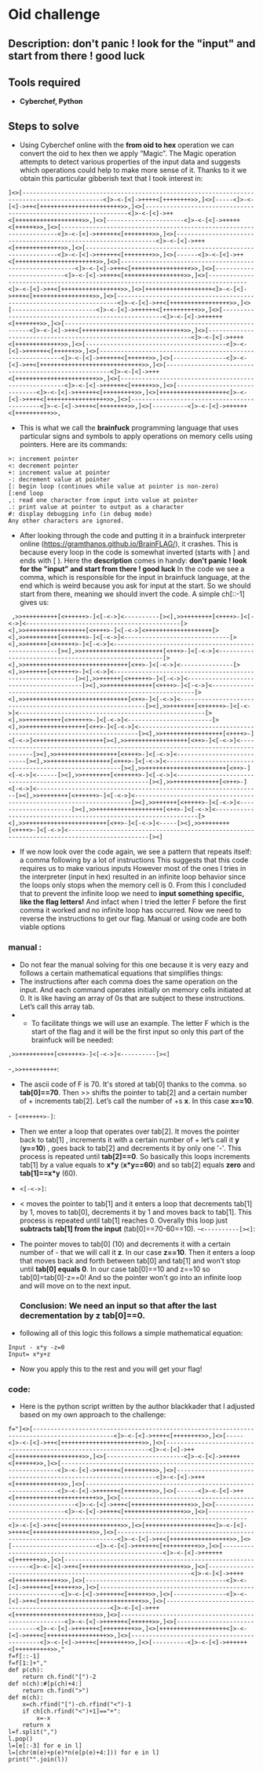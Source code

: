# Oid challenge
## Description:  don't panic ! look for the "input" and start from there ! good luck
## Tools required
- **Cyberchef, Python**
## Steps to solve
-  Using Cyberchef online with the **from oid to hex** operation we can convert the oid to hex then we apply “Magic”. The Magic operation attempts to detect various properties of the input data and suggests which operations could help to make more sense of it. Thanks to it we obtain this particular
gibberish text that I took interest in:
 ```
 ]<>[---------------------------------------------------------------------------------------------<]>-<-[<]->++++<[++++++++>>,]<>[-----<]>-<-[<]->++<[+++++++++++++++++++++++>>,]<>[-----------------------------------------------------------------<]>-<-[<]->++<[+++++++++++++++++++>>,]<>[----------------------<]>-<-[<]->+++++<[++++++>>,]<>[---------------------------------------------------------------------<]>-<-[<]->++++++<[++++++++>>,]<>[----------------------------------------------------------------<]>-<-[<]->+++<[+++++++++++++>>,]<>[--------------------------------------------------------------<]>-<-[<]->++++++<[++++++++>>,]<>[------<]>-<-[<]->++<[+++++++++++++++++++++++>>,]<>[---------------------------------------------------------<]>-<-[<]->+++<[+++++++++++++++++>>,]<>[---------------------------<]>-<-[<]->++++<[+++++++++++++++++>>,]<>[---------------------------------------------------------------------------------<]>-<-[<]->++<[+++++++++++++++++>>,]<>[+++++++++++++++++++<]>-<-[<]->++++<[+++++++++++++++++>>,]<>[----------------------------------------------------------------------<]>-<-[<]->++<[+++++++++++++++++>>,]<>[------------------------<]>-<-[<]->++++++<[++++++++++>>,]<>[-----------------------------------------------------<]>-<-[<]->++++++<[+++++++>>,]<>[------------------------------------------------------------<]>-<-[<]->++<[+++++++++++++++++++++++++++++>>,]<>[-----------------------------------------------------------------<]>-<-[<]->++++<[+++++++++++++>>,]<>[----------------------------------------<]>-<-[<]->++++++<[++++++>>,]<>[-----------------------------------------------------------<]>-<-[<]->++++++<[++++++>>,]<>[---------------<]>-<-[<]->++<[+++++++++++++++++++++++++++++>>,]<>[------------------------------------------------------<]>-<-[<]->+++<[+++++++++++++++++++++++>>,]<>[------------------------------------------------------<]>-<-[<]->++++++<[++++++>>,]<>[------------------------------<]>-<-[<]->++++++<[+++++++++>>,]<>[+++++++++++++++++++<]>-<-[<]->++++<[+++++++++++++++++>>,]<>[--------------------------------------------<]>-<-[<]->++++<[++++++++>>,]<>[----------<]>-<-[<]->++++++<[++++++++++>>,
 ```
- This is what we call the **brainfuck** programming language that uses particular signs and symbols to apply operations on memory cells using pointers. Here are its commands:
 ```
>: increment pointer
<: decrement pointer
+: increment value at pointer
-: decrement value at pointer
[: begin loop (continues while value at pointer is non-zero)
[:end loop
,: read one character from input into value at pointer
.: print value at pointer to output as a character
#: display debugging info (in debug mode)
Any other characters are ignored.
 ```
- After looking through the code and putting it in a brainfuck interpreter online (https://gramthanos.github.io/BrainFLAG/), it crashes. This is because every loop in the code is somewhat inverted (starts with ] and ends with [ ). Here the **description** comes in handy:
**don't panic ! look for the "input" and start from there ! good luck**
In the code we see a comma, which is responsible for the input in brainfuck language, at the end which is weird because you ask for input at the start. So we should start from there, meaning we should invert the code. A simple ch[::-1] gives us:
```
 ,>>++++++++++[<++++++>-]<[-<->]<----------[><],>>++++++++[<++++>-]<[-<->]<--------------------------------------------[><],>>+++++++++++++++++[<++++>-]<[-<->]<+++++++++++++++++++[><],>>+++++++++[<++++++>-]<[-<->]<------------------------------[><],>>++++++[<++++++>-]<[-<->]<------------------------------------------------------[><],>>+++++++++++++++++++++++[<+++>-]<[-<->]<------------------------------------------------------[><],>>+++++++++++++++++++++++++++++[<++>-]<[-<->]<---------------[><],>>++++++[<++++++>-]<[-<->]<-----------------------------------------------------------[><],>>++++++[<++++++>-]<[-<->]<----------------------------------------[><],>>+++++++++++++[<++++>-]<[-<->]<-----------------------------------------------------------------[><],>>+++++++++++++++++++++++++++++[<++>-]<[-<->]<------------------------------------------------------------[><],>>+++++++[<++++++>-]<[-<->]<-----------------------------------------------------[><],>>++++++++++[<++++++>-]<[-<->]<------------------------[><],>>+++++++++++++++++[<++>-]<[-<->]<----------------------------------------------------------------------[><],>>+++++++++++++++++[<++++>-]<[-<->]<+++++++++++++++++++[><],>>+++++++++++++++++[<++>-]<[-<->]<---------------------------------------------------------------------------------[><],>>+++++++++++++++++[<++++>-]<[-<->]<---------------------------[><],>>+++++++++++++++++[<+++>-]<[-<->]<---------------------------------------------------------[><],>>+++++++++++++++++++++++[<++>-]<[-<->]<------[><],>>++++++++[<++++++>-]<[-<->]<--------------------------------------------------------------[><],>>+++++++++++++[<+++>-]<[-<->]<----------------------------------------------------------------[><],>>++++++++[<++++++>-]<[-<->]<---------------------------------------------------------------------[><],>>++++++[<+++++>-]<[-<->]<----------------------[><],>>+++++++++++++++++++[<++>-]<[-<->]<-----------------------------------------------------------------[><],>>+++++++++++++++++++++++[<++>-]<[-<->]<-----[><],>>++++++++[<++++>-]<[-<->]<---------------------------------------------------------------------------------------------[><]
```
-  If we now look over the code again, we see a pattern that repeats itself: a comma following by a lot of instructions This suggests that this code requires us to make various inputs However most of the ones I tries in the interpreter (input in hex) resulted in an infinite loop behavior since the loops only stops when the memory cell is 0. From this I concluded that to prevent the infinite loop we need to **input something specific, like the flag letters!**
And infact when I tried the letter F before the first comma it worked and no infinite loop has occurred. Now we need to reverse the instructions to get our flag.
Manual or using code are both viable options
### manual : 
- Do not fear the manual solving for this one because it is very eazy and follows a certain mathematical equations that simplifies things:
- The instructions after each comma does the same operation on the input. And each command operates initially on memory cells initiated at 0. It is like having an array of 0s that are subject to these instructions. Let’s call this array tab.
- - To facilitate things we will use an example. The letter F which is the start of the flag and it will be the first input so only this part of the brainfuck will be needed:
 ```
,>>++++++++++[<++++++>-]<[-<->]<----------[><]
```
-``` ,>>++++++++++ ```:
- The ascii code of F is 70. It's stored at tab[0] thanks to the comma. so **tab[0]==70**. Then >> shifts the pointer to tab[2] and a certain number of + increments tab[2]. Let’s call the number of +s **x**. In this case **x==10**.

-``` [<++++++>-]```:

- Then we enter a loop that operates over tab[2]. It moves the pointer back to tab[1] , increments it with a certain number of + let’s call it **y** (**y==10**) , goes back to tab[2] and decrements it by only one '-'. This process is repeated until **tab[2]==0**. So basically this loops increments tab[1] by a value equals to **x*y** (**x*y==60**) and so tab[2] equals **zero** and **tab[1]==x*y** (60).

- ```<[-<->]```:

- < moves the pointer to tab[1] and it enters a loop that decrements tab[1] by 1, moves to tab[0], decrements it by 1 and moves back to tab[1]. This process is repeated until tab[1] reaches 0. Overally this loop just **subtracts tab[1] from the input** (tab[0]==70-60==10).
-```<----------[><]```:
- The pointer moves to tab[0] (10) and decrements it with a certain number of - that we will call it **z**. In our case **z==10**. Then it enters a loop that moves back and forth between tab[0] and tab[1] and won’t stop until **tab[0] equals 0**.
  In our case tab[0]==10 and z==10 so tab[0]=tab[0]-z==0! And so the pointer won't go into an infinite loop and will move on to the next input.
  ### Conclusion: We need an input so that after the last decrementation by z tab[0]==0. 
- following all of this logic this follows a simple mathematical equation:
```
Input - x*y -z=0
Input= x*y+z
```
- Now you apply this to the rest and you will get your flag!
### code:
- Here is the python script written by the author blackkader that I adjusted based on my own approach to the challenge:
```
f="]<>[---------------------------------------------------------------------------------------------<]>-<-[<]->++++<[++++++++>>,]<>[-----<]>-<-[<]->++<[+++++++++++++++++++++++>>,]<>[-----------------------------------------------------------------<]>-<-[<]->++<[+++++++++++++++++++>>,]<>[----------------------<]>-<-[<]->+++++<[++++++>>,]<>[---------------------------------------------------------------------<]>-<-[<]->++++++<[++++++++>>,]<>[----------------------------------------------------------------<]>-<-[<]->+++<[+++++++++++++>>,]<>[--------------------------------------------------------------<]>-<-[<]->++++++<[++++++++>>,]<>[------<]>-<-[<]->++<[+++++++++++++++++++++++>>,]<>[---------------------------------------------------------<]>-<-[<]->+++<[+++++++++++++++++>>,]<>[---------------------------<]>-<-[<]->++++<[+++++++++++++++++>>,]<>[---------------------------------------------------------------------------------<]>-<-[<]->++<[+++++++++++++++++>>,]<>[+++++++++++++++++++<]>-<-[<]->++++<[+++++++++++++++++>>,]<>[----------------------------------------------------------------------<]>-<-[<]->++<[+++++++++++++++++>>,]<>[------------------------<]>-<-[<]->++++++<[++++++++++>>,]<>[-----------------------------------------------------<]>-<-[<]->++++++<[+++++++>>,]<>[------------------------------------------------------------<]>-<-[<]->++<[+++++++++++++++++++++++++++++>>,]<>[-----------------------------------------------------------------<]>-<-[<]->++++<[+++++++++++++>>,]<>[----------------------------------------<]>-<-[<]->++++++<[++++++>>,]<>[-----------------------------------------------------------<]>-<-[<]->++++++<[++++++>>,]<>[---------------<]>-<-[<]->++<[+++++++++++++++++++++++++++++>>,]<>[------------------------------------------------------<]>-<-[<]->+++<[+++++++++++++++++++++++>>,]<>[------------------------------------------------------<]>-<-[<]->++++++<[++++++>>,]<>[------------------------------<]>-<-[<]->++++++<[+++++++++>>,]<>[+++++++++++++++++++<]>-<-[<]->++++<[+++++++++++++++++>>,]<>[--------------------------------------------<]>-<-[<]->++++<[++++++++>>,]<>[----------<]>-<-[<]->++++++<[++++++++++>>,"
f=f[::-1]
f=f[1:]+","
def p(ch):
    return ch.find("[")-2
def n(ch):#[p(ch)+4:]
    return ch.find(">")
def m(ch):
    x=ch.rfind("[")-ch.rfind("<")-1
    if ch[ch.rfind("<")+1]=="+":
        x=-x
    return x
l=f.split(",")
l.pop()
l=[e[:-3] for e in l]
l=[chr(m(e)+p(e)*n(e[p(e)+4:])) for e in l]
print("".join(l)) 
```
